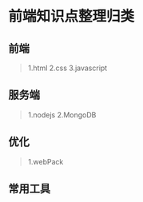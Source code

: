 # 前端知识点整理归类

## 前端
>   1.html
    2.css
    3.javascript

## 服务端
>   1.nodejs
    2.MongoDB

## 优化
>   1.webPack

## 常用工具
